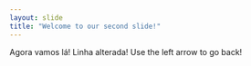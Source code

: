 ```yaml
---
layout: slide
title: "Welcome to our second slide!"
---
```

Agora vamos lá! Linha alterada!
Use the left arrow to go back!
